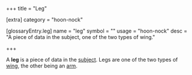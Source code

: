 +++
title = "Leg"

[extra]
category = "hoon-nock"

[glossaryEntry.leg]
name = "leg"
symbol = ""
usage = "hoon-nock"
desc = "A piece of data in the subject, one of the two types of wing."

+++

A **leg** is a piece of data in the [subject](/glossary/subject). Legs
are one of the two types of [wing](/glossary/wing), the other being an
[arm](/glossary/arm).
